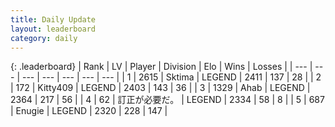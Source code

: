 ```yaml
---
title: Daily Update
layout: leaderboard
category: daily
---
```


{: .leaderboard}
| Rank | LV | Player | Division | Elo | Wins | Losses |
| --- | --- | --- | --- | --- | --- | --- |
| <span data-change="0">1</span> | 2615 | <span title="ID: 353063">Sktima</span> | LEGEND | <span data-change="8">2411</span> | <span data-change="3">137</span> | <span data-change="0">28</span> |
| <span data-change="0">2</span> | 172 | <span title="ID: 459203">Kitty409</span> | LEGEND | <span data-change="0">2403</span> | <span data-change="0">143</span> | <span data-change="0">36</span> |
| <span data-change="0">3</span> | 1329 | <span title="ID: 402846">Ahab</span> | LEGEND | <span data-change="0">2364</span> | <span data-change="0">217</span> | <span data-change="0">56</span> |
| <span data-change="0">4</span> | 62 | <span title="ID: 754604">訂正が必要だ。</span> | LEGEND | <span data-change="0">2334</span> | <span data-change="0">58</span> | <span data-change="0">8</span> |
| <span data-change="0">5</span> | 687 | <span title="ID: 623502">Enugie</span> | LEGEND | <span data-change="0">2320</span> | <span data-change="0">228</span> | <span data-change="0">147</span> |
